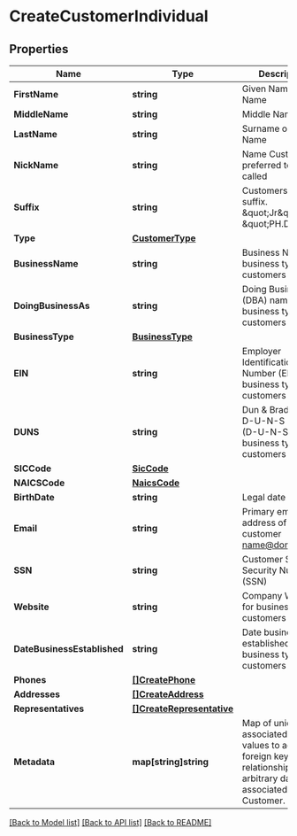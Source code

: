# CreateCustomerIndividual

## Properties

Name | Type | Description | Notes
------------ | ------------- | ------------- | -------------
**FirstName** | **string** | Given Name or First Name | 
**MiddleName** | **string** | Middle Name | [optional] 
**LastName** | **string** | Surname or Last Name | 
**NickName** | **string** | Name Customer is preferred to be called | [optional] 
**Suffix** | **string** | Customers name suffix. \&quot;Jr\&quot;, \&quot;PH.D.\&quot; | [optional] 
**Type** | [**CustomerType**](CustomerType.md) |  | 
**BusinessName** | **string** | Business Name for business type customers | [optional] 
**DoingBusinessAs** | **string** | Doing Business As (DBA) name for business type customers | [optional] 
**BusinessType** | [**BusinessType**](BusinessType.md) |  | [optional] 
**EIN** | **string** | Employer Identification Number (EIN) for business type customers | [optional] 
**DUNS** | **string** | Dun &amp; Bradstreet D-U-N-S Number (D-U-N-S) for business type customers | [optional] 
**SICCode** | [**SicCode**](SICCode.md) |  | [optional] 
**NAICSCode** | [**NaicsCode**](NAICSCode.md) |  | [optional] 
**BirthDate** | **string** | Legal date of birth | [optional] 
**Email** | **string** | Primary email address of customer name@domain.com | 
**SSN** | **string** | Customer Social Security Number (SSN) | [optional] 
**Website** | **string** | Company Website for business type customers | [optional] 
**DateBusinessEstablished** | **string** | Date business was established for business type customers | [optional] 
**Phones** | [**[]CreatePhone**](CreatePhone.md) |  | [optional] 
**Addresses** | [**[]CreateAddress**](CreateAddress.md) |  | [optional] 
**Representatives** | [**[]CreateRepresentative**](CreateRepresentative.md) |  | [optional] 
**Metadata** | **map[string]string** | Map of unique keys associated to values to act as foreign key relationships or arbitrary data associated to a Customer. | [optional] 

[[Back to Model list]](../README.md#documentation-for-models) [[Back to API list]](../README.md#documentation-for-api-endpoints) [[Back to README]](../README.md)


